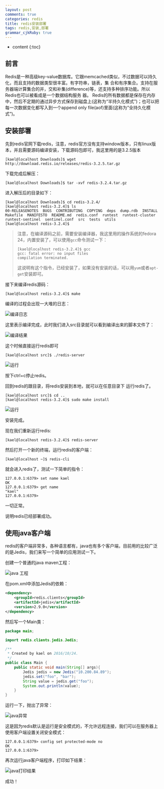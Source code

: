 ```yaml
---
layout: post
comments: true
categories: redis
title: redis安装部署
tags: redis,安装,部署
grammar_cjkRuby: true
---
```


* content
{:toc}

##  前言

Redis是一种高级key-value数据库。它跟memcached类似，不过数据可以持久化，而且支持的数据类型很丰富。有字符串，链表，集 合和有序集合。支持在服务器端计算集合的并，交和补集(difference)等，还支持多种排序功能。所以Redis也可以被看成是一个数据结构服务 器。 
Redis的所有数据都是保存在内存中，然后不定期的通过异步方式保存到磁盘上(这称为“半持久化模式”)；也可以把每一次数据变化都写入到一个append only file(aof)里面(这称为“全持久化模式”)。 

## 安装部署

先到redis官网下载redis，注意，redis官方没有支持window版本，只有linux版本，并且需要源码编译安装，下载源码包即可，我这里用的是3.2.5版本

```
[kael@localhost Downloads]$ wget http://download.redis.io/releases/redis-3.2.5.tar.gz
```

下载完成后解压：

```
[kael@localhost Downloads]$ tar -xvf redis-3.2.4.tar.gz
```

进入解压后的目录如下：

```
[kael@localhost Downloads]$ cd redis-3.2.4/
[kael@localhost redis-3.2.4]$ ls
00-RELEASENOTES  BUGS  CONTRIBUTING  COPYING  deps  dump.rdb  INSTALL  Makefile  MANIFESTO  README.md  redis.conf  runtest  runtest-cluster  runtest-sentinel  sentinel.conf  src  tests  utils
[kael@localhost redis-3.2.4]$ 
```

> 注意，在编译源码之前，需要安装编译器，我这里用的操作系统的fedora 24，内置安装了，可以使用`gcc`命令测试一下：
>
> ```
> [kael@localhost redis-3.2.4]$ gcc
> gcc: fatal error: no input files
> compilation terminated.
> ```
>
> 这说明有这个指令，已经安装了，如果没有安装的话，可以用`yum`或者`apt-get`安装即可。

接下来编译redis源码：

```
[kael@localhost redis-3.2.4]$ make
```

编译的过程会出现一大堆的日志：

![编译日志]({{{{site.image_repo1}}/redis/make_log.png)

这里表示编译完成，此时我们进入src目录就可以看到编译出来的脚本文件了：

![编译结果]({{{{site.image_repo1}}/redis/src_file.png)

这个时候直接运行redis即可

```
[kael@localhost src]$ ./redis-server
```

![运行]({{{{site.image_repo1}}/redis/run_server.png)

按下ctrl+c停止redis。

回到redis的跟目录，将redis安装到本地，就可以在任意目录下 运行redis了。

```
[kael@localhost src]$ cd ..
[kael@localhost redis-3.2.4]$ sudo make install
```

![运行]({{{{site.image_repo1}}/redis/install_redis.png)

安装完成。

现在我们重新运行redis:

```
[kael@localhost redis-3.2.4]$ redis-server
```

然后打开一个新的终端，运行redis的客户端：

```
[kael@localhost ~]$ redis-cli
```

就会进入redis了，测试一下简单的指令：

```
127.0.0.1:6379> set name kael
OK
127.0.0.1:6379> get name
"kael"
127.0.0.1:6379> 
```

一切正常。

说明redis已经部署成功。

## 使用java客户端

redis的客户端非常多，各种语言都有，java也有多个客户端，目前用的比较广泛的是Jedis，我们来写一个简单的应用测试一下。

创建一个普通的java maven工程：

![java 工程]({{{{site.image_repo1}}/redis/java_client.png)

在pom.xml中添加Jedis的依赖：

```xml
<dependency>
    <groupId>redis.clients</groupId>
    <artifactId>jedis</artifactId>
    <version>2.9.0</version>
</dependency>
```

然后写一个Main类：

```java
package main;

import redis.clients.jedis.Jedis;

/**
 * Created by kael on 2016/10/24.
 */
public class Main {
    public static void main(String[] args){
        Jedis jedis = new Jedis("10.200.84.89");
        jedis.set("foo", "bar");
        String value = jedis.get("foo");
        System.out.println(value);
    }
}
```

运行一下，抛出了异常：

![java异常]({{{{site.image_repo1}}/redis/java_client_exception.png)

这是因为redis默认是运行是安全模式的，不允许远程连接，我们可以在服务器上使用客户端设置关闭安全模式：

```
127.0.0.1:6379> config set protected-mode no
OK
127.0.0.1:6379> 
```

再次运行java客户端程序，打印如下结果：

![java打印结果]({{{{site.image_repo1}}/redis/java_client_ok.png)

成功！
